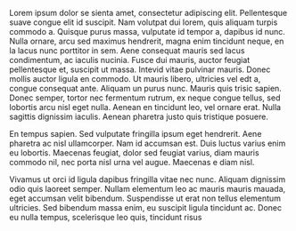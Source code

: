 Lorem ipsum dolor se sienta amet, consectetur adipiscing elit. Pellentesque suave congue elit id suscipit. Nam volutpat dui lorem, quis aliquam turpis commodo a. Quisque purus massa, vulputate id tempor a, dapibus id nunc. Nulla ornare, arcu sed maximus hendrerit, magna enim tincidunt neque, en la lacus nunc porttitor in sem. Aene consequat mauris sed lacus condimentum, ac iaculis nucinia. Fusce dui mauris, auctor feugiat pellentesque et, suscipit ut massa. Intevid vitae pulvinar mauris. Donec mollis auctor ligula en commodo. Ut mauris libero, ultricies vel edt a, congue consequat ante. Aliquam un purus nunc. Mauris quis trisic sapien. Donec semper, tortor nec fermentum rutrum, ex neque congue tellus, sed lobortis arcu nisl eget nulla. Aenean en tincidunt leo, vel ornare erat. Nulla sagittis dignissim iaculis. Aenean pharetra justo quis tristique posuere.

En tempus sapien. Sed vulputate fringilla ipsum eget hendrerit. Aene pharetra ac nisl ullamcorper. Nam id accumsan est. Duis luctus varius enim eu lobortis. Maecenas feugiat, dolor sed feugiat varius, diam mauris commodo nil, nec porta nisl urna vel augue. Maecenas e diam nisl.

Vivamus ut orci id ligula dapibus fringilla vitae nec nunc. Aliquam dignissim odio quis laoreet semper. Nullam elementum leo ac mauris mauris mauada, eget accumsan velit bibendum. Suspendisse ut erat non tellus elementum ultricies. Sed bibendum massa enim, eu suscipit ligula tincidunt ac. Donec eu nulla tempus, scelerisque leo quis, tincidunt risus
